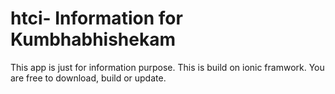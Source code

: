 # htci- Information for Kumbhabhishekam
This app is just for information purpose. This is build on ionic framwork. You are free to download, build or update.
